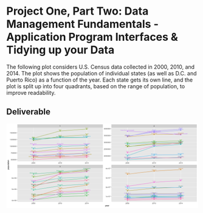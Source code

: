 # Project One, Part Two: Data Management Fundamentals - Application Program Interfaces & Tidying up your Data
The following plot considers U.S. Census data collected in 2000, 2010, and 2014. The plot shows the population of individual states (as well as D.C. and Puerto Rico) as a function of the year. Each state gets its own line, and the plot is split up into four quadrants, based on the range of population, to improve readability.

## Deliverable
![](proj1pt2_deliv.png)
